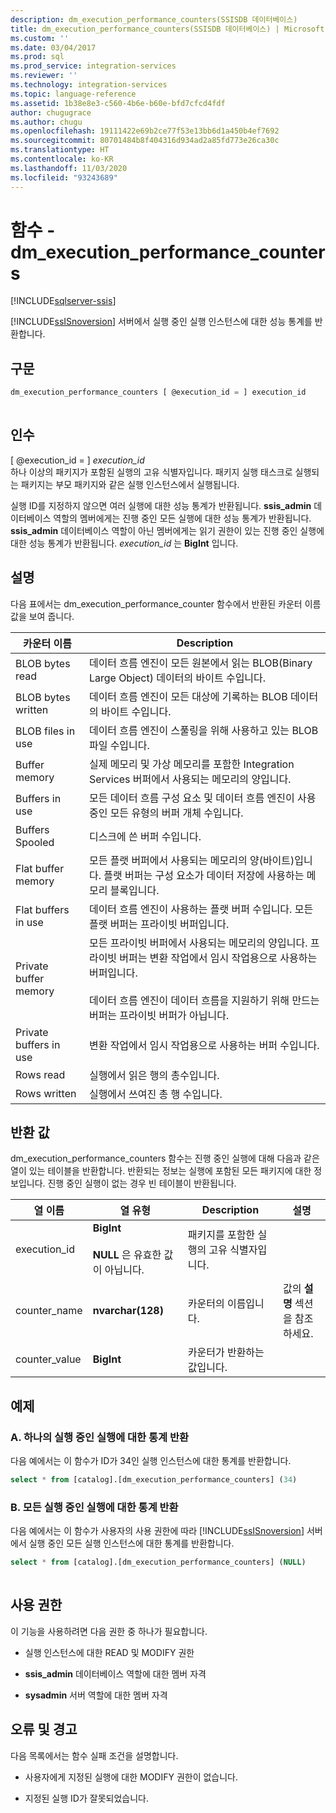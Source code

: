 ```yaml
---
description: dm_execution_performance_counters(SSISDB 데이터베이스)
title: dm_execution_performance_counters(SSISDB 데이터베이스) | Microsoft Docs
ms.custom: ''
ms.date: 03/04/2017
ms.prod: sql
ms.prod_service: integration-services
ms.reviewer: ''
ms.technology: integration-services
ms.topic: language-reference
ms.assetid: 1b38e8e3-c560-4b6e-b60e-bfd7cfcd4fdf
author: chugugrace
ms.author: chugu
ms.openlocfilehash: 19111422e69b2ce77f53e13bb6d1a450b4ef7692
ms.sourcegitcommit: 80701484b8f404316d934ad2a85fd773e26ca30c
ms.translationtype: HT
ms.contentlocale: ko-KR
ms.lasthandoff: 11/03/2020
ms.locfileid: "93243689"
---
```

# <a name="functions---dm_execution_performance_counters"></a>함수 - dm_execution_performance_counters

[!INCLUDE[sqlserver-ssis](../includes/applies-to-version/sqlserver-ssis.md)]

  [!INCLUDE[ssISnoversion](../includes/ssisnoversion-md.md)] 서버에서 실행 중인 실행 인스턴스에 대한 성능 통계를 반환합니다.  
  
## <a name="syntax"></a>구문  
  
```sql  
dm_execution_performance_counters [ @execution_id = ] execution_id  
  
```  
  
## <a name="arguments"></a>인수  
 [ @execution_id = ] *execution_id*  
 하나 이상의 패키지가 포함된 실행의 고유 식별자입니다. 패키지 실행 태스크로 실행되는 패키지는 부모 패키지와 같은 실행 인스턴스에서 실행됩니다.  
  
 실행 ID를 지정하지 않으면 여러 실행에 대한 성능 통계가 반환됩니다. **ssis_admin** 데이터베이스 역할의 멤버에게는 진행 중인 모든 실행에 대한 성능 통계가 반환됩니다.  **ssis_admin** 데이터베이스 역할이 아닌 멤버에게는 읽기 권한이 있는 진행 중인 실행에 대한 성능 통계가 반환됩니다. *execution_id* 는 **BigInt** 입니다.  
  
## <a name="remarks"></a>설명  
 다음 표에서는 dm_execution_performance_counter 함수에서 반환된 카운터 이름 값을 보여 줍니다.  
  
|카운터 이름|Description|  
|------------------|-----------------|  
|BLOB bytes read|데이터 흐름 엔진이 모든 원본에서 읽는 BLOB(Binary Large Object) 데이터의 바이트 수입니다.|  
|BLOB bytes written|데이터 흐름 엔진이 모든 대상에 기록하는 BLOB 데이터의 바이트 수입니다.|  
|BLOB files in use|데이터 흐름 엔진이 스풀링을 위해 사용하고 있는 BLOB 파일 수입니다.|  
|Buffer memory|실제 메모리 및 가상 메모리를 포함한 Integration Services 버퍼에서 사용되는 메모리의 양입니다.|  
|Buffers in use|모든 데이터 흐름 구성 요소 및 데이터 흐름 엔진이 사용 중인 모든 유형의 버퍼 개체 수입니다.|  
|Buffers Spooled|디스크에 쓴 버퍼 수입니다.|  
|Flat buffer memory|모든 플랫 버퍼에서 사용되는 메모리의 양(바이트)입니다. 플랫 버퍼는 구성 요소가 데이터 저장에 사용하는 메모리 블록입니다.|  
|Flat buffers in use|데이터 흐름 엔진이 사용하는 플랫 버퍼 수입니다. 모든 플랫 버퍼는 프라이빗 버퍼입니다.|  
|Private buffer memory|모든 프라이빗 버퍼에서 사용되는 메모리의 양입니다. 프라이빗 버퍼는 변환 작업에서 임시 작업용으로 사용하는 버퍼입니다.<br /><br /> 데이터 흐름 엔진이 데이터 흐름을 지원하기 위해 만드는 버퍼는 프라이빗 버퍼가 아닙니다.|  
|Private buffers in use|변환 작업에서 임시 작업용으로 사용하는 버퍼 수입니다.|  
|Rows read|실행에서 읽은 행의 총수입니다.|  
|Rows written|실행에서 쓰여진 총 행 수입니다.|  
  
## <a name="return"></a>반환 값  
 dm_execution_performance_counters 함수는 진행 중인 실행에 대해 다음과 같은 열이 있는 테이블을 반환합니다. 반환되는 정보는 실행에 포함된 모든 패키지에 대한 정보입니다. 진행 중인 실행이 없는 경우 빈 테이블이 반환됩니다.  
  
|열 이름|열 유형|Description|설명|  
|-----------------|-----------------|-----------------|-------------|  
|execution_id|**BigInt**<br /><br /> **NULL** 은 유효한 값이 아닙니다.|패키지를 포함한 실행의 고유 식별자입니다.||  
|counter_name|**nvarchar(128)**|카운터의 이름입니다.|값의 **설명** 섹션을 참조하세요.|  
|counter_value|**BigInt**|카운터가 반환하는 값입니다.||  
  
## <a name="examples"></a>예제  

### <a name="a-return-statistics-for-a-running-execution"></a>A. 하나의 실행 중인 실행에 대한 통계 반환

 다음 예에서는 이 함수가 ID가 34인 실행 인스턴스에 대한 통계를 반환합니다.  
  
```sql
select * from [catalog].[dm_execution_performance_counters] (34)  
```  
  
### <a name="b-return-statistics-for-all-running-executions"></a>B. 모든 실행 중인 실행에 대한 통계 반환

 다음 예에서는 이 함수가 사용자의 사용 권한에 따라 [!INCLUDE[ssISnoversion](../includes/ssisnoversion-md.md)] 서버에서 실행 중인 모든 실행 인스턴스에 대한 통계를 반환합니다.  
  
```sql
select * from [catalog].[dm_execution_performance_counters] (NULL)  
  
```  
  
## <a name="permissions"></a>사용 권한  
 이 기능을 사용하려면 다음 권한 중 하나가 필요합니다.  
  
-   실행 인스턴스에 대한 READ 및 MODIFY 권한  
  
-   **ssis_admin** 데이터베이스 역할에 대한 멤버 자격  
  
-   **sysadmin** 서버 역할에 대한 멤버 자격  
  
## <a name="errors-and-warnings"></a>오류 및 경고  
 다음 목록에서는 함수 실패 조건을 설명합니다.  
  
-   사용자에게 지정된 실행에 대한 MODIFY 권한이 없습니다.  
  
-   지정된 실행 ID가 잘못되었습니다.  
  
  
